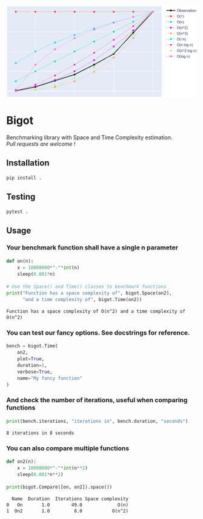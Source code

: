 ![Example complexity graph](images/graph.png)
# Bigot
Benchmarking library with Space and Time Complexity estimation.  
*Pull requests are welcome !*

## Installation
`pip install .`

## Testing
`pytest .`

## Usage
### Your benchmark function shall have a single n parameter
```python
def on(n):
    x = 10000000*"-"*int(n)
    sleep(0.001*n)

# Use the Space() and Time() classes to benchmark functions
print("Function has a space complexity of", bigot.Space(on2),
      "and a time complexity of", bigot.Time(on2))
```
```
Function has a space complexity of O(n^2) and a time complexity of O(n^2)
```

### You can test our fancy options. See docstrings for reference.
```python
bench = bigot.Time(
    on2,
    plot=True,
    duration=1,
    verbose=True,
    name="My fancy function"
)
```

### And check the number of iterations, useful when comparing functions
```python
print(bench.iterations, "iterations in", bench.duration, "seconds")
```
```
8 iterations in 8 seconds
```
### You can also compare multiple functions
```python
def on2(n):
    x = 10000000*"-"*int(n**2)
    sleep(0.001*n**2)

print(bigot.Compare([on, on2]).space())
```
```
  Name  Duration  Iterations Space complexity
0   On       1.0        49.0             O(n)
1  On2       1.0         8.0           O(n^2)
```

